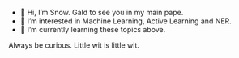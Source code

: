- 👋 Hi, I’m Snow. Gald to see you in my main pape.
- 👀 I’m interested in Machine Learning, Active Learning and NER.
- 🌱 I’m currently learning these topics above.

Always be curious. 
Little wit is little wit.
